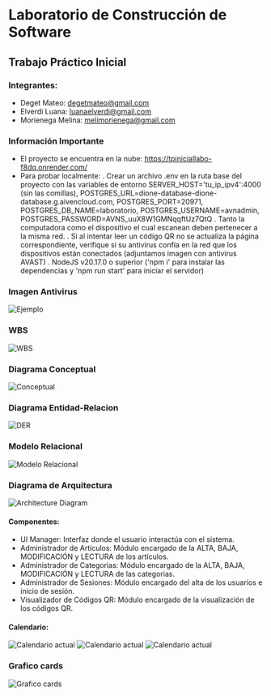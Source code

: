 # Laboratorio de Construcción de Software
## Trabajo Práctico Inicial
### Integrantes:
- Deget Mateo: degetmateo@gmail.com
- Elverdi Luana: luanaelverdi@gmail.com
- Morienega Melina: melimorienega@gmail.com

### Información Importante
 - El proyecto se encuentra en la nube: https://tpiniciallabo-f8dq.onrender.com/ 
 - Para probar localmente:
    . Crear un archivo .env en la ruta base del proyecto con las variables de entorno SERVER_HOST='tu_ip_ipv4':4000 (sin las comillas), POSTGRES_URL=dione-database-dione-database.g.aivencloud.com, POSTGRES_PORT=20971, POSTGRES_DB_NAME=laboratorio, POSTGRES_USERNAME=avnadmin, POSTGRES_PASSWORD=AVNS_uuX8W1GMNqqftUz7QtQ
    . Tanto la computadora como el dispositivo el cual escanean deben pertenecer a la misma red.
    . Si al intentar leer un código QR no se actualiza la página correspondiente, verifique si su antivirus confía en la red que los dispositivos están conectados (adjuntamos imagen con antivirus AVAST)
    . NodeJS v20.17.0 o superior ('npm i' para instalar las dependencias y 'npm run start' para iniciar el servidor)

### Imagen Antivirus

![Ejemplo](https://github.com/luanaelverdi/TPInicialLabo/blob/entregable3/assets/Antivirus.PNG)

### WBS

![WBS](https://github.com/luanaelverdi/TPInicialLabo/blob/entregable3/assets/diagrama_wbs.png)
### Diagrama Conceptual

![Conceptual](https://github.com/luanaelverdi/TPInicialLabo/blob/entregable3/assets/diagrama_conceptual.png)

### Diagrama Entidad-Relacion

![DER](https://github.com/luanaelverdi/TPInicialLabo/blob/entregable3/assets/diagrama_der.png)

### Modelo Relacional

![Modelo Relacional](https://github.com/luanaelverdi/TPInicialLabo/blob/entregable3/assets/modelo_relacional.png)

### Diagrama de Arquitectura

![Architecture Diagram](https://github.com/luanaelverdi/TPInicialLabo/blob/entregable3/assets/DiagramadeArquitectura.png)


#### Componentes:
 - UI Manager: Interfaz donde el usuario interactúa con el sistema.
 - Administrador de Artículos: Módulo encargado de la ALTA, BAJA, MODIFICACIÓN y LECTURA de los artículos.
 - Administrador de Categorias: Módulo encargado de la ALTA, BAJA, MODIFICACIÓN y LECTURA de las categorias.
 - Administrador de Sesiones: Módulo encargado del alta de los usuarios e inicio de sesión.
 - Visualizador de Códigos QR: Módulo encargado de la visualización de los códigos QR.

 #### Calendario:
 ![Calendario actual](https://github.com/luanaelverdi/TPInicialLabo/blob/entregable3/assets/calendario1.JPG)
 ![Calendario actual](https://github.com/luanaelverdi/TPInicialLabo/blob/entregable3/assets/calendario2.JPG)
  ![Calendario actual](https://github.com/luanaelverdi/TPInicialLabo/blob/entregable3/assets/calendario3.JPG)
 
 ### Grafico cards
![Grafico cards](https://github.com/luanaelverdi/TPInicialLabo/blob/entregable3/assets/graficocards.JPG)